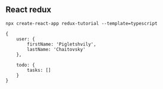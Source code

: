 ## React redux

```
npx create-react-app redux-tutorial --template=typescript
```

```
{
	user: {
		firstName: 'Pigletshvily',
		lastName: 'Chaitovsky'	
	},
	
	todo: {
		tasks: []
	}	
}
```
